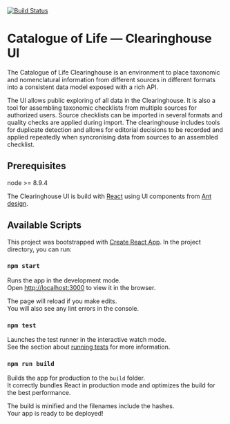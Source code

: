 [![Build Status](https://builds.gbif.org/job/col-clearinghouse-ui/badge/icon)](https://builds.gbif.org/job/col-clearinghouse-ui/)

# Catalogue of Life — Clearinghouse UI

The Catalogue of Life Clearinghouse is an environment to place taxonomic and nomenclatural information from different sources in different formats into a consistent data model exposed with a rich API.

The UI allows public exploring of all data in the Clearinghouse. It is also a tool for assembling taxonomic checklists from multiple sources for authorized users. Source checklists can be imported in several formats and quality checks are applied during import. The clearinghouse includes tools for duplicate detection and allows for editorial decisions to be recorded and applied repeatedly when syncronising data from sources to an assembled checklist.

## Prerequisites

node >= 8.9.4

The Clearinghouse UI is build with [React](https://reactjs.org/) using UI components from [Ant design](https://ant.design/).

## Available Scripts
This project was bootstrapped with [Create React App](https://github.com/facebookincubator/create-react-app).
In the project directory, you can run:

### `npm start`

Runs the app in the development mode.<br>
Open [http://localhost:3000](http://localhost:3000) to view it in the browser.

The page will reload if you make edits.<br>
You will also see any lint errors in the console.

### `npm test`

Launches the test runner in the interactive watch mode.<br>
See the section about [running tests](#running-tests) for more information.

### `npm run build`

Builds the app for production to the `build` folder.<br>
It correctly bundles React in production mode and optimizes the build for the best performance.

The build is minified and the filenames include the hashes.<br>
Your app is ready to be deployed!
